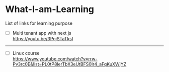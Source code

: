 # What-I-am-Learning
List of links for learning purpose

- [ ] Multi tenant app with next js  
https://youtu.be/3PqjSTaTksI  
--------------------------------

- [ ] Linux course  
https://www.youtube.com/watch?v=rrw-Pv3rc0E&list=PL0tP8lerTbX3eUtBFS0Ir4_aFqKuXWjYZ
